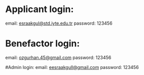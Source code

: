 #
# Applicant login: 
email: esraakgul@std.iyte.edu.tr
password: 123456

# Benefactor login:
email: ozgurhan.45@gmail.com
password: 123456

#Admin login:
email: eesraakgull@gmail.com
password: 123456
